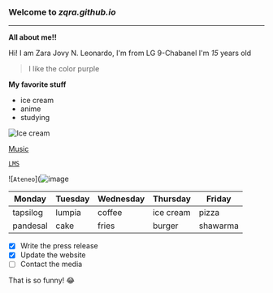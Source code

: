 ### Welcome to *zqra.github.io*
---
**All about me!!**

Hi! I am Zara Jovy N. Leonardo, I'm from LG 9-Chabanel I'm  *15* years old
> I like the color purple


**My favorite stuff**
- ice cream
- anime
- studying

![Ice cream](https://www.google.com/url?sa=i&url=https%3A%2F%2Fwww.baking-sense.com%2F2016%2F08%2F07%2Fsweet-corn-ice-cream%2F&psig=AOvVaw0-WYZpEk-T7USCKO0V2YCv&ust=1668645761523000&source=images&cd=vfe&ved=0CBAQjRxqFwoTCJCnkJS8sfsCFQAAAAAdAAAAABAZ)

[Music](https://youtu.be/TEnjgGdjHU0)

[`LMS`](https://jhsportal.adnu.edu.ph)

![`Ateneo`](![image](https://user-images.githubusercontent.com/118236783/202339744-0ed75659-053e-4300-b0a6-3a0a49dc4c48.png)

| Monday | Tuesday | Wednesday | Thursday | Friday |
|--------|---------|-----------|----------|--------|
| tapsilog | lumpia | coffee | ice cream | pizza |
| pandesal | cake | fries | burger | shawarma |



- [x] Write the press release
- [x] Update the website
- [ ] Contact the media

That is so funny! :joy:


